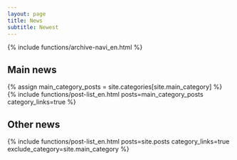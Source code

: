 ```yaml
---
layout: page
title: News
subtitle: Newest
---
```


{% include functions/archive-navi_en.html %}

<div class="section group">
  <div class="col span_1_of_2">
      <h2>Main news</h2>
      {% assign main_category_posts = site.categories[site.main_category] %}
      {%
        include functions/post-list_en.html
        posts=main_category_posts
        category_links=true
      %}
  </div>

  <div class="col span_1_of_2">
      <h2>Other news</h2>
      {%
        include functions/post-list_en.html
        posts=site.posts
        category_links=true
        exclude_category=site.main_category
      %}
  </div>
</div>
